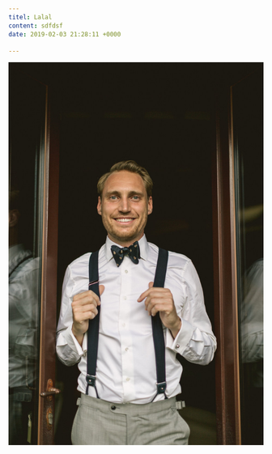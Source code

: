 ```yaml
---
titel: Lalal
content: sdfdsf
date: 2019-02-03 21:28:11 +0000

---
```

![](/uploads/7Rr9b540784206l.jpg)
